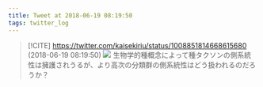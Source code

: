 ```yaml
---
title: Tweet at 2018-06-19 08:19:50
tags: twitter_log
---
```


> [!CITE] https://twitter.com/kaisekiriu/status/1008851814668615680 (2018-06-19 08:19:50)
> ![](https://twitter.com/kaisekiriu/status/1008851814668615680)
> 生物学的種概念によって種タクソンの側系統性は擁護されうるが、より高次の分類群の側系統性はどう扱われるのだろうか？
